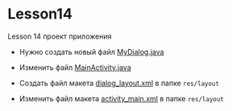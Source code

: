 # Lesson14
Lesson 14 проект приложения

- Нужно создать новый файл [MyDialog.java](https://github.com/khurshedgulov/Lesson14/blob/master/app/src/main/java/company/my/lesson14/MyDialog.java)
- Изменить файл [MainActivity.java](https://github.com/khurshedgulov/Lesson14/blob/master/app/src/main/java/company/my/lesson14/MainActivity.java)

- Создать файл макета [dialog_layout.xml](https://github.com/khurshedgulov/Lesson14/blob/master/app/src/main/res/layout/dialog_layout.xml) в папке `res/layout`
- Изменить файл макета [activity_main.xml](https://github.com/khurshedgulov/Lesson14/blob/master/app/src/main/res/layout/activity_main.xml) в папке `res/layout`
